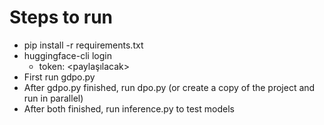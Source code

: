 # Steps to run
- pip install -r requirements.txt
- huggingface-cli login
  - token: <paylaşılacak>
- First run gdpo.py
- After gdpo.py finished, run dpo.py (or create a copy of the project and run in parallel)
- After both finished, run inference.py to test models
